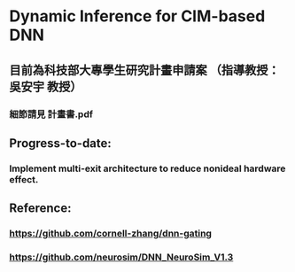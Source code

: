 # Dynamic Inference for CIM-based DNN
## 目前為科技部大專學生研究計畫申請案 （指導教授：吳安宇 教授）
### 細節請見 計畫書.pdf
## Progress-to-date:
### Implement multi-exit architecture to reduce nonideal hardware effect.
## Reference:
### https://github.com/cornell-zhang/dnn-gating
### https://github.com/neurosim/DNN_NeuroSim_V1.3
